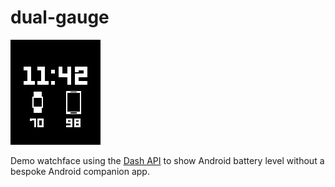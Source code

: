 # dual-gauge

![](screenshots/basalt.png)

Demo watchface using the [Dash API](https://github.com/C-D-Lewis/dash-api) to
show Android battery level without a bespoke Android companion app.

